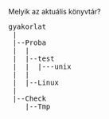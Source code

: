 Melyik az aktuális könyvtár?

<pre>
gyakorlat
 |
 |--Proba
 |  |
 |  |--test
 |  |  |---unix
 |  |
 |  |--Linux
 |
 |--Check
    |--Tmp
</pre>
